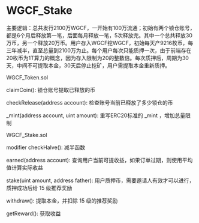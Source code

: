 # WGCF_Stake

主要逻辑：总共发行2100万WGCF，一开始有100万流通；初始有两个锁仓账号，都是6个月后释放第一笔，后面每月释放一笔，5次释放完。其中一个总共释放30万币，另一个释放20万币。用户存入WGCF挖WGCF，初始每天产9216枚币，每三年减半，直至总量到2100万为止。每个用户每次只能质押一次，由于前端存在20枚币为1T算力的概念，因为存入限制为20的整数倍。每次质押后，周期为30天，中间不可提取本金，30天后停止挖矿，用户需提取本金重新质押。


WGCF_Token.sol

claimCoin(): 锁仓账号提取已释放的币

checkRelease(address account): 检查账号当前已释放了多少锁仓的币

_mint(address account, uint amount): 重写ERC20标准的 _mint ，增加总量限制


WGCF_Stake.sol

modifier checkHalve(): 减半函数

earned(address account): 查询用户当前可提收益，如果订单过期，则使用平均值计算实际收益

stake(uint amount, address father): 用户质押币，需要邀请人有效才可以进行，质押成功后给 15 级推荐奖励

withdraw(): 提取本金，并扣除 15 级的推荐奖励

getReward(): 获取收益
